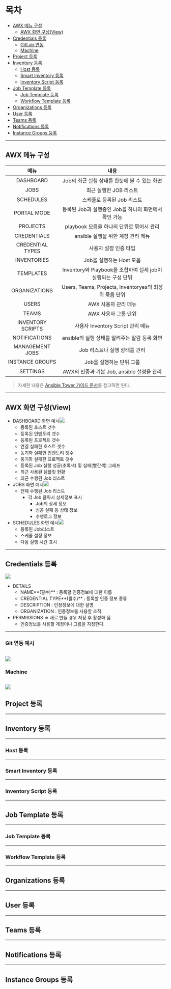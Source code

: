 # 목차 #
- [AWX 메뉴 구성](#1)
  - [AWX 화면 구성(View)](#1-1)
- [Credentials 등록](#2)
  - [GitLab 연동](#2-1)
  - [Machine](#2-2)
- [Project 등록](#3)
- [Inventory 등록](#4)
  - [Host 등록](#4-1)
  - [Smart Inventory 등록](#4-2)
  - [Inventory Script 등록](#4-3)
- [Job Template 등록](#5)
  - [Job Template 등록](#5-1)
  - [Workflow Template 등록](#5-2)
- [Organizations 등록](#6)
- [User 등록](#7)
- [Teams 등록](#8)
- [Notifications 등록](#9)
- [Instance Groups 등록](#10)
---

<a name="1"></a>

## AWX 메뉴 구성 ##
|메뉴|내용|
|:-:|:-:|
|DASHBOARD|Job의 최근 실행 상태를 한눈에 볼 수 있는 화면|
|JOBS|최근 실행한 JOB 리스트|
|SCHEDULES|스케줄로 등록된 Job 리스트|
|PORTAL MODE|등록된 Job과 실행중인 Job을 하나의 화면에서 확인 가능|
|PROJECTS|playbook 모음을 하나의 단위로 묶어서 관리|
|CREDENTIALS|ansible 실행을 위한 계정 관리 메뉴 |
|CREDENTIAL TYPES|사용자 설정 인증 타입|
|INVENTORIES|Job을 실행하는 Host 모음|
|TEMPLATES|Inventory와 Playbook을 조합하여 실제 job이 실행되는 구성 단뒤 |
|ORGANIZATIONS|Users, Teams, Projects, Inventoryes의 최상위 묶음 단위|
|USERS|AWX 사용자 관리 메뉴|
|TEAMS|AWX 사용자 그룹 단위 |
|INVENTORY SCRIPTS|사용자 Inventory Script 관리 메뉴|
|NOTIFICATIONS|ansible의 실행 상태를 알려주는 알람 등록 화면|
|MANAGEMENT JOBS|Job 리스트나 실행 상태를 관리|
|INSTANCE GROUPS|Job을 실행하는 단위 그룹|
|SETTINGS|AWX의 인증과 기본 Job, ansible 설정을 관리|
> 자세한 내용은 [Ansible Tower 가이드 문서](http://docs.ansible.com/ansible-tower/)를 참고하면 된다.
---

<a name="1-1"></a>


## AWX 화면 구성(View) ##
- DASHBOARD 화면 예시![](images/2020-01-31-16-57-42.png)
  - 등록된 호스트 갯수
  - 등록된 인벤토리 갯수
  - 등록된 프로젝트 갯수
  - 연결 실패한 호스트 갯수
  - 동기화 실패한 인벤토리 갯수
  - 동기화 실패한 프로젝트 갯수
  - 등록된 Job 실행 성공(초록색) 및 실패(빨간색) 그래프
  - 최근 사용된 템플릿 현황
  - 최근 수행된 Job 리스트
- JOBS 화면 예시![](images/2020-01-31-16-59-33.png)
  - 전체 수행된 Job 리스트
    - 각 Job 클릭시 상세정보 표시
      - Job의 상세 정보
      - 성공 실패 등 상태 정보
      - 수행로그 정보
- SCHEDULES 화면 예시![](images/2020-01-31-16-59-45.png)
  - 등록된 Job리스트
  - 스케줄 설정 정보 
  - 다음 실행 시간 표시
---

<a name="2"></a>

## Credentials 등록 ##
![](images/2020-02-03-09-44-31.png)
- DETAILS
  - NAME**(필수)** : 등록할 인증정보에 대한 이름
  - CREDENTIAL TYPE**(필수)** : 등록할 인증 정보 종류
  - DESCRIPTION : 인정정보에 대한 설명
  - ORGANIZATION : 인증정보를 사용할 조직
- PERMISSIONS => 새로 만들 경우 저장 후 활성화 됨.
  - 인증정보를 사용할 계정이나 그룹을 지정한다.
---
<a name="2-1"></a>

### Git 연동 예시 ###
![](images/2020-02-03-09-50-23.png)
---
<a name="2-2"></a>

### Machine ###
![](images/2020-02-03-09-54-28.png)
---
<a name="3"></a>

## Project 등록 ##
---
<a name="4"></a>

## Inventory 등록 ##
---
<a name="4-1"></a>

### Host 등록 ###
---
<a name="4-2"></a>

### Smart Inventory 등록 ###
---
<a name="4-3"></a>

### Inventory Script 등록 ###
---
<a name="5"></a>

## Job Template 등록 ##
---
<a name="5-1"></a>

### Job Template 등록 ###
---
<a name="5-2"></a>

### Workflow Template 등록 ###
---
<a name="6"></a>

## Organizations 등록 ##
---
<a name="6"></a>

## User 등록 ##
---
<a name="8"></a>

## Teams 등록 ##
---
<a name="9"></a>

## Notifications 등록 ##
---
<a name="10"></a>

## Instance Groups 등록 ##